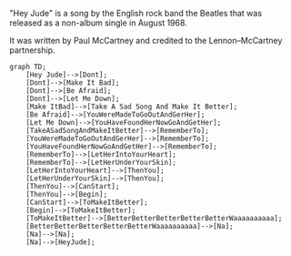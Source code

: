 "Hey Jude" is a song by the English rock band the Beatles that was released as a non-album single in August 1968.

It was written by Paul McCartney and credited to the Lennon–McCartney partnership. 

```mermaid
graph TD;
    [Hey Jude]-->[Dont];
    [Dont]-->[Make It Bad];
    [Dont]-->[Be Afraid];
    [Dont]-->[Let Me Down];
    [Make ItBad]-->[Take A Sad Song And Make It Better];
    [Be Afraid]-->[YouWereMadeToGoOutAndGerHer];    
    [Let Me Down]-->[YouHaveFoundHerNowGoAndGetHer];
    [TakeASadSongAndMakeItBetter]-->[RememberTo];
    [YouWereMadeToGoOutAndGerHer]-->[RememberTo];
    [YouHaveFoundHerNowGoAndGetHer]-->[RememberTo];
    [RememberTo]-->[LetHerIntoYourHeart];
    [RememberTo]-->[LetHerUnderYourSkin];
    [LetHerIntoYourHeart]-->[ThenYou];
    [LetHerUnderYourSkin]-->[ThenYou];
    [ThenYou]-->[CanStart];
    [ThenYou]-->[Begin];
    [CanStart]-->[ToMakeItBetter];
    [Begin]-->[ToMakeItBetter];
    [ToMakeItBetter]-->[BetterBetterBetterBetterBetterWaaaaaaaaaa];
    [BetterBetterBetterBetterBetterWaaaaaaaaaa]-->[Na];
    [Na]-->[Na];
    [Na]-->[HeyJude];
```
